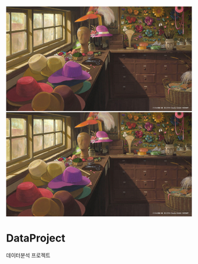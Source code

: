 <img src='images/howl의움직이는 성.jpg'> </img>
<img src='images/howl의움직이는 성.jpg'> </img>

# DataProject
데이터분석 프로젝트
